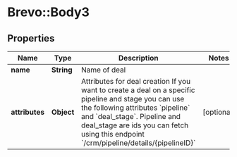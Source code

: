 # Brevo::Body3

## Properties
Name | Type | Description | Notes
------------ | ------------- | ------------- | -------------
**name** | **String** | Name of deal | 
**attributes** | **Object** | Attributes for deal creation  If you want to create a deal on a specific pipeline and stage you can use the following attributes &#x60;pipeline&#x60; and &#x60;deal_stage&#x60;.  Pipeline and deal_stage are ids you can fetch using this endpoint &#x60;/crm/pipeline/details/{pipelineID}&#x60;  | [optional] 


